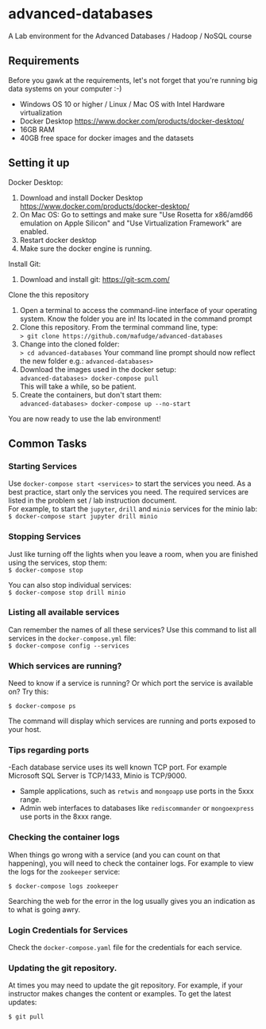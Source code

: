 # advanced-databases

A Lab environment for the Advanced Databases / Hadoop / NoSQL course

## Requirements

Before you gawk at the requirements, let's not forget that you're running big data systems on your computer :-)

- Windows OS 10 or higher / Linux / Mac OS with Intel Hardware virtualization
- Docker Desktop https://www.docker.com/products/docker-desktop/
- 16GB RAM
- 40GB free space for docker images and the datasets

##  Setting it up

Docker Desktop:
1. Download and install Docker Desktop https://www.docker.com/products/docker-desktop/
1. On Mac OS: Go to settings and make sure "Use Rosetta for x86/amd66 emulation on Apple Silicon" and "Use Virtualization Framework" are enabled.
1. Restart docker desktop
1. Make sure the docker engine is running.

Install Git:
1. Download and install git: https://git-scm.com/ 

Clone the this repository
1. Open a terminal to access the command-line interface of your operating system. Know the folder you are in! Its located in the command prompt
1. Clone this repository. From the terminal command line, type:  
`> git clone https://github.com/mafudge/advanced-databases`
1. Change into the cloned folder:  
`> cd advanced-databases`
Your command line prompt should now reflect the new folder e.g.:
`advanced-databases>`
1. Download the images used in the docker setup:   
`advanced-databases> docker-compose pull`   
This will take a while, so be patient. 
1. Create the containers, but don't start them:  
`advanced-databases> docker-compose up --no-start`   

You are now ready to use the lab environment!

## Common Tasks

### Starting Services 

Use `docker-compose start <services>` to start the services you need. As a best practice, start only the services you need. The required services are listed in the problem set / lab instruction document.    
For example, to start the `jupyter`, `drill` and `minio` services for the minio lab:
`$ docker-compose start jupyter drill minio`

### Stopping Services

Just like turning off the lights when you leave a room, when you are finished using the services, stop them:   
`$ docker-compose stop`  

You can also stop individual services:  
`$ docker-compose stop drill minio`

### Listing all available services

Can remember the names of all these services? Use this command to list all services in the `docker-compose.yml` file:  
`$ docker-compose config --services`

### Which services are running?

Need to know if a service is running? Or which port the service is available on? Try this:   

`$ docker-compose ps`   

The command will display which services are running and ports exposed to your host.

### Tips regarding ports

-Each database service uses its well known TCP port. For example Microsoft SQL Server is TCP/1433, Minio is TCP/9000.   
- Sample applications, such as `retwis` and `mongoapp` use ports in the 5xxx range.
- Admin web interfaces to databases like `rediscommander` or `mongoexpress` use ports in the 8xxx range.

### Checking the container logs

When things go wrong with a service (and you can count on that happening), you will need to check the container logs. For example to view the logs for the `zookeeper` service:   

`$ docker-compose logs zookeeper`

Searching the web for the error in the log usually gives you an indication as to what is going awry.


### Login Credentials for Services

Check the `docker-compose.yaml` file for the credentials for each service.


### Updating the git repository.

At times you may need to update the git repository. For example, if your instructor makes changes the content or examples. To get the latest updates:

`$ git pull`